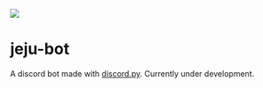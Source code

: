 ![](https://badgen.net/github/checks/SyedAhkam/jeju-bot)
# jeju-bot
A discord bot made with [discord.py](https://github.com/Rapptz/discord.py).
Currently under development.
